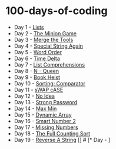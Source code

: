 # 100-days-of-coding

* Day 1 - [Lists](day%201) 
* Day 2 - [The Minion Game](day%202)
* Day 3 - [Merge the Tools](day%203)
* Day 4 - [Special String Again](day%204)
* Day 5 - [Word Order](day%205)
* Day 6 - [Time Delta](day%206)
* Day 7 - [List Comprehensions](day%207)
* Day 8 - [N - Queen](day%208)
* Day 9 - [Book Heist](day%209)
* Day 10 - [Sorting: Comparator](day_10)
* Day 11 - [sWAP cASE](day_11)
* Day 12 - [No Idea](day_12)
* Day 13 - [Strong Password](day_13)
* Day 14 - [Max Min](day_14)
* Day 15 - [Dynamic Array](day_15)
* Day 16 - [Smart Number 2](day_16)
* Day 17 - [Missing Numbers](day_17)
* Day 18 - [The Full Counting Sort](day_18)
* Day 19 - [Reverse A String](day_19)
[] # [* Day  - [](day_)]